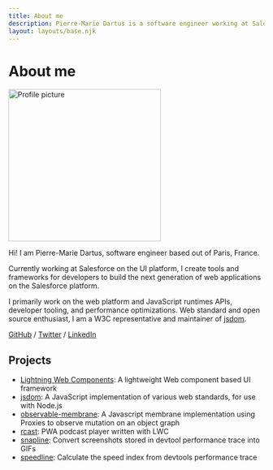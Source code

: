 ```yaml
---
title: About me
description: Pierre-Marie Dartus is a software engineer working at Salesforce. He primarily works on web platform tooling and performance optimizations.
layout: layouts/base.njk
---
```


# About me

<picture>
    <source srcset="{{ '/img/profile-picture.avif' | url }}" type="image/avif">
    <source srcset="{{ '/img/profile-picture.webp' | url }}" type="image/webp">
    <img src="{{ '/img/profile-picture.jpg' | url }}"  alt="Profile picture" width="300" height="300" />
</picture>

Hi! I am Pierre-Marie Dartus, software engineer based out of Paris, France.

Currently working at Salesforce on the UI platform, I create tools and frameworks for developers to build the next generation of web applications on the Salesforce platform.

I primarily work on the web platform and JavaScript runtimes APIs, developer tooling, and performance optimizations. Web standard and open source enthusiast, I am a W3C representative and maintainer of [jsdom](https://github.com/jsdom/jsdom).

[GitHub](https://github.com/pmdartus) / [Twitter](https://twitter.com/pmdartus) / [LinkedIn](https://www.linkedin.com/in/pmdartus)

## Projects

-   [Lightning Web Components](https://github.com/salesforce/lwc): A lightweight Web component based UI framework
-   [jsdom](https://github.com/jsdom/jsdom): A JavaScript implementation of various web standards, for use with Node.js
-   [observable-membrane](https://github.com/salesforce/observable-membrane): A Javascript membrane implementation using Proxies to observe mutation on an object graph
-   [rcast](https://github.com/pmdartus/rcast): PWA podcast player written with LWC
-   [snapline](https://github.com/pmdartus/snapline): Convert screenshots stored in devtool performance trace into GIFs
-   [speedline](https://github.com/paulirish/speedline): Calculate the speed index from devtools performance trace
